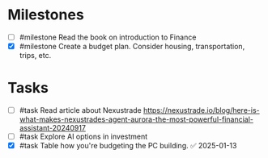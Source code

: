 # Milestones
- [ ] #milestone  Read the book on introduction to Finance 
- [x] #milestone Create a budget plan. Consider housing, transportation, trips, etc.

# Tasks
- [ ] #task Read article about Nexustrade https://nexustrade.io/blog/here-is-what-makes-nexustrades-agent-aurora-the-most-powerful-financial-assistant-20240917
- [ ] #task Explore AI options in investment
- [x] #task Table how you're budgeting the PC building. ✅ 2025-01-13